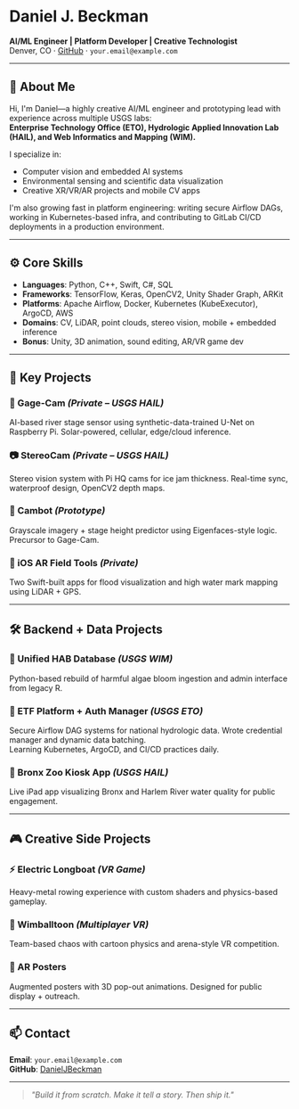 # Daniel J. Beckman  
**AI/ML Engineer | Platform Developer | Creative Technologist**  
Denver, CO · [GitHub](https://github.com/DanielJBeckman) · `your.email@example.com`

---

## 👋 About Me

Hi, I'm Daniel—a highly creative AI/ML engineer and prototyping lead with experience across multiple USGS labs:  
**Enterprise Technology Office (ETO), Hydrologic Applied Innovation Lab (HAIL), and Web Informatics and Mapping (WIM).**  

I specialize in:
- Computer vision and embedded AI systems
- Environmental sensing and scientific data visualization
- Creative XR/VR/AR projects and mobile CV apps

I'm also growing fast in platform engineering: writing secure Airflow DAGs, working in Kubernetes-based infra, and contributing to GitLab CI/CD deployments in a production environment.

---

## ⚙️ Core Skills

- **Languages**: Python, C++, Swift, C#, SQL  
- **Frameworks**: TensorFlow, Keras, OpenCV2, Unity Shader Graph, ARKit  
- **Platforms**: Apache Airflow, Docker, Kubernetes (KubeExecutor), ArgoCD, AWS  
- **Domains**: CV, LiDAR, point clouds, stereo vision, mobile + embedded inference  
- **Bonus**: Unity, 3D animation, sound editing, AR/VR game dev

---

## 🧠 Key Projects

### 📡 Gage-Cam *(Private – USGS HAIL)*  
AI-based river stage sensor using synthetic-data-trained U-Net on Raspberry Pi. Solar-powered, cellular, edge/cloud inference.

### 📷 StereoCam *(Private – USGS HAIL)*  
Stereo vision system with Pi HQ cams for ice jam thickness. Real-time sync, waterproof design, OpenCV2 depth maps.

### 🧊 Cambot *(Prototype)*  
Grayscale imagery + stage height predictor using Eigenfaces-style logic. Precursor to Gage-Cam.

### 📱 iOS AR Field Tools *(Private)*  
Two Swift-built apps for flood visualization and high water mark mapping using LiDAR + GPS.

---

## 🛠️ Backend + Data Projects

### 🐊 Unified HAB Database *(USGS WIM)*  
Python-based rebuild of harmful algae bloom ingestion and admin interface from legacy R.

### 🧪 ETF Platform + Auth Manager *(USGS ETO)*  
Secure Airflow DAG systems for national hydrologic data. Wrote credential manager and dynamic data batching.  
Learning Kubernetes, ArgoCD, and CI/CD practices daily.

### 🧼 Bronx Zoo Kiosk App *(USGS HAIL)*  
Live iPad app visualizing Bronx and Harlem River water quality for public engagement.

---

## 🎮 Creative Side Projects

### ⚡ Electric Longboat *(VR Game)*  
Heavy-metal rowing experience with custom shaders and physics-based gameplay.

### 🏐 Wimballtoon *(Multiplayer VR)*  
Team-based chaos with cartoon physics and arena-style VR competition.

### 🎨 AR Posters  
Augmented posters with 3D pop-out animations. Designed for public display + outreach.

---

## 📫 Contact

**Email**: `your.email@example.com`  
**GitHub**: [DanielJBeckman](https://github.com/DanielJBeckman)

---

> *"Build it from scratch. Make it tell a story. Then ship it."*
